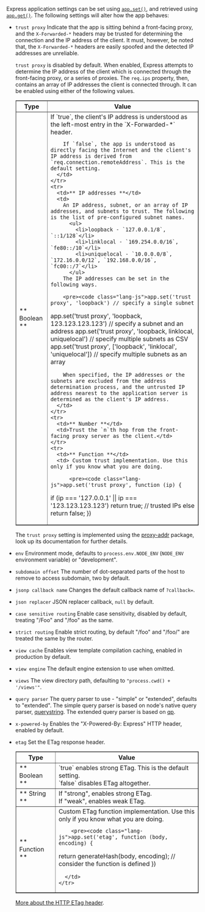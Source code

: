 Express application settings can be set using [`app.set()`](#app.set), and retrieved using [`app.get()`](#app.get). The following settings will alter how the app behaves:

* `trust proxy` Indicate that the app is sitting behind a front-facing proxy, and the `X-Forwarded-*` headers may be trusted for determining the connection and the IP address of the client. It must, however, be noted that, the `X-Forwarded-*` headers are easily spoofed and the detected IP addresses are unreliable.

  `trust proxy` is disabled by default. When enabled, Express attempts to determine the IP address of the client which is connected through the front-facing proxy, or a series of proxies. The `req.ips` property, then, contains an array of IP addresses the client is connected through. It can be enabled using either of the following values.

  <table class="doctable" border="1">
    <thead><tr><th>Type</th><th>Value</th></tr></thead>
    <tbody>
      <tr>
        <td>** Boolean **</td>
        <td>
          If `true`, the client's IP address is understood as the left-most entry in the `X-Forwarded-*` header.  

          If `false`, the app is understood as directly facing the Internet and the client's IP address is derived from `req.connection.remoteAddress`. This is the default setting.
        </td>
      </tr>
      <tr>
        <td>** IP addresses **</td>
        <td>
          An IP address, subnet, or an array of IP addresses, and subnets to trust. The following is the list of pre-configured subnet names.
            <ul>
              <li>loopback - `127.0.0.1/8`, `::1/128`</li>
              <li>linklocal - `169.254.0.0/16`, `fe80::/10`</li>
              <li>uniquelocal - `10.0.0.0/8`, `172.16.0.0/12`, `192.168.0.0/16`, `fc00::/7`</li>
            </ul>
          The IP addresses can be set in the following ways.  

          <pre><code class="lang-js">app.set('trust proxy', 'loopback') // specify a single subnet
  app.set('trust proxy', 'loopback, 123.123.123.123') // specify a subnet and an address
  app.set('trust proxy', 'loopback, linklocal, uniquelocal') // specify multiple subnets as CSV
  app.set('trust proxy', ['loopback', 'linklocal', 'uniquelocal']) // specify multiple subnets as an array</code></pre>

          When specified, the IP addresses or the subnets are excluded from the address determination process, and the untrusted IP address nearest to the application server is determined as the client's IP address.
        </td>
      </tr>
      <tr>
        <td>** Number **</td>
        <td>Trust the `n`th hop from the front-facing proxy server as the client.</td>
      </tr>
      <tr>
        <td>** Function **</td>
        <td> Custom trust implementation. Use this only if you know what you are doing.

            <pre><code class="lang-js">app.set('trust proxy', function (ip) {
    if (ip === '127.0.0.1' || ip === '123.123.123.123') return true; // trusted IPs
    else return false;
  })</code></pre>
      </tr>
    </tbody>
  </table>

  The `trust proxy` setting is implemented using the [proxy-addr](https://www.npmjs.org/package/proxy-addr) package, look up its documentation for further details.
* `env` Environment mode, defaults to `process.env.NODE_ENV` (`NODE_ENV` environment variable) or "development".
* `subdomain offset` The number of dot-separated parts of the host to remove to access subdomain, two by default.
* `jsonp callback name` Changes the default callback name of `?callback=`.
* `json replacer` JSON replacer callback, `null` by default.
* `case sensitive routing` Enable case sensitivity, disabled by default, treating "/Foo" and "/foo" as the same.
* `strict routing` Enable strict routing, by default "/foo" and "/foo/" are treated the same by the router.
* `view cache` Enables view template compilation caching, enabled in production by default.
* `view engine` The default engine extension to use when omitted.
* `views` The view directory path, defaulting to `"process.cwd() + '/views'"`.
* `query parser` The query parser to use - "simple" or "extended", defaults to "extended". The simple query parser is based on node's native query parser, [querystring](http://nodejs.org/api/querystring.html). The extended query parser is based on [qp](https://www.npmjs.org/package/qs).
* `x-powered-by` Enables the "X-Powered-By: Express" HTTP header, enabled by default.
* `etag` Set the ETag response header.
  <table class="doctable" border="1">
    <thead><tr><th>Type</th><th>Value</th></tr></thead>
    <tbody>
      <tr>
        <td>** Boolean **</td>
        <td>
            `true` enables strong ETag. This is the default setting.<br>
            `false` disables ETag altogether.
        </td>
      </tr>
      <tr>
        <td>** String **</td>
        <td>
            If "strong", enables strong ETag.<br>
            If "weak", enables weak ETag.
        </td>
      </tr>
      <tr>
        <td>** Function **</td>
        <td> Custom ETag function implementation. Use this only if you know what you are doing.

          <pre><code class="lang-js">app.set('etag', function (body, encoding) {
    return generateHash(body, encoding); // consider the function is defined
  })</code></pre>

        </td>
      </tr>
    </tbody>
  </table>

  [More about the HTTP ETag header](http://en.wikipedia.org/wiki/HTTP_ETag).
